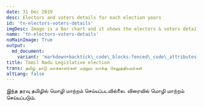 ```yaml
---
date: 31 Dec 2019
desc: Electors and voters details for each election years
id: 'tn-electors-voters-details'
imgDesc: Image is a Bar chart and it shows the electors & voters details
name: 'tn-electors-voters-details'
noMainImage: True
output:
  md_document:
    variant: 'markdown+backtick\_code\_blocks-fenced\_code\_attributes-header\_attributes'
title: Tamil Nadu Legislative election
trans: தமிழ் நாடு வாக்காளர்கள் மற்றும் வாக்கு செலுத்தியவர்கள்
altLang: false
---
```


இந்த தரவு தமிழில் மொழி மாற்றம் செய்யப்படவில்லை. விரைவில் மொழி மாற்றம் செய்யப்படும்.

<style>
    /* body{
    font-family: 'Source Sans Pro', -apple-system, BlinkMacSystemFont, 'Segoe UI', Roboto, 'Helvetica Neue', Arial, sans-serif;
    } */
</style>